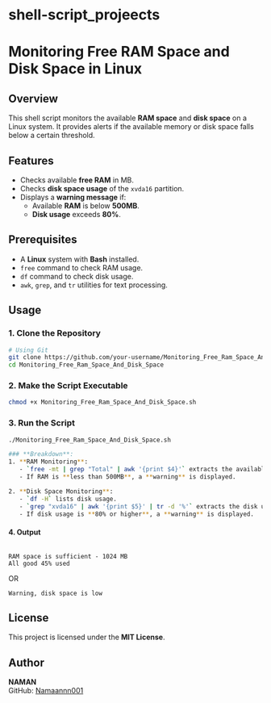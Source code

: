 # shell-script_projeects

# Monitoring Free RAM Space and Disk Space in Linux

## Overview
This shell script monitors the available **RAM space** and **disk space** on a Linux system. It provides alerts if the available memory or disk space falls below a certain threshold.

## Features
- Checks available **free RAM** in MB.
- Checks **disk space usage** of the `xvda16` partition.
- Displays a **warning message** if:
  - Available **RAM** is below **500MB**.
  - **Disk usage** exceeds **80%**.

## Prerequisites
- A **Linux** system with **Bash** installed.
- `free` command to check RAM usage.
- `df` command to check disk usage.
- `awk`, `grep`, and `tr` utilities for text processing.

## Usage
### 1. Clone the Repository
```sh
# Using Git
git clone https://github.com/your-username/Monitoring_Free_Ram_Space_And_Disk_Space.git
cd Monitoring_Free_Ram_Space_And_Disk_Space
```

### 2. Make the Script Executable
```sh
chmod +x Monitoring_Free_Ram_Space_And_Disk_Space.sh
```

### 3. Run the Script
```sh
./Monitoring_Free_Ram_Space_And_Disk_Space.sh

### **Breakdown**:
1. **RAM Monitoring**:
   - `free -mt | grep "Total" | awk '{print $4}'` extracts the available free memory in MB.
   - If RAM is **less than 500MB**, a **warning** is displayed.

2. **Disk Space Monitoring**:
   - `df -H` lists disk usage.
   - `grep "xvda16" | awk '{print $5}' | tr -d '%'` extracts the disk usage percentage.
   - If disk usage is **80% or higher**, a **warning** is displayed.
```
#### 4. Output
```

RAM space is sufficient - 1024 MB
All good 45% used
```
OR
```
Warning, disk space is low
```

## License
This project is licensed under the **MIT License**.

## Author
**NAMAN**  
GitHub: [Namaannn001](https://github.com/Namaannn001/)

